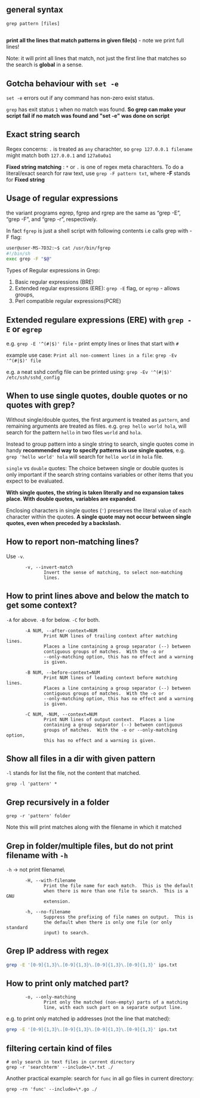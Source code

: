 
## general syntax


```
grep pattern [files]
```

##

**print all the lines that match patterns in given file(s)** - note we print full lines!

Note: it will print all lines that match, not just the first line that matches so the search is **global** in a sense.

## Gotcha behaviour with `set -e`

`set -e` errors out if any command has non-zero exist status.

`grep` has exit status `1` when no match was found.
**So grep can make your script fail if no match was found and "set -e" was done on script**

## Exact string search

Regex concerns: `.` is treated as `any` charachter, so `grep 127.0.0.1 filename` might match both `127.0.0.1` and `127a0a0a1`


**Fixed string matching** : `*` or `.` is one of regex meta charachters. To do a literal/exact search for raw text, use `grep -F pattern txt`, where **-F** stands for **Fixed string**

## Usage of regular expressions

the variant programs egrep, fgrep and rgrep are the same as “grep -E”,  “grep -F”,
       and  “grep -r”,  respectively.

In fact `fgrep` is just a shell script with following contents i.e calls grep with -F flag:
```sh
user@user-MS-7D32:~$ cat /usr/bin/fgrep 
#!/bin/sh
exec grep -F "$@"
```
Types of Regular expressions in Grep:
1. Basic regular expressions (BRE)
2. Extended regular expressions (ERE): `grep -E` flag, or `egrep` - allows groups, 
3. Perl compatible regular expressions(PCRE)


## Extended regulare expressions (ERE) with `grep -E` or `egrep`

e.g.
`grep -E '^(#|$)' file` - print empty lines or lines that start with `#`

example use case:
`Print all non-comment lines in a file`: `grep -Ev '^(#|$)' file`

e.g. a neat sshd config file can be printed using:
`grep -Ev '^(#|$)' /etc/ssh/sshd_config`

## When to use single quotes, double quotes or no quotes with grep?

Without single/double quotes, the first argument is treated as `pattern`, and remaining arguments are treated as files.
e.g.
`grep hello world hola`, will search for the pattern `hello` in two files `world` and `hola`.

Instead to group pattern into a single string to search, single quotes come in handy **recommended way to specify patterns is use single quotes**, 
e.g. `grep 'hello world' hola` will search for `hello world` in `hola` file.

`single` vs `double` quotes: The choice between single or double quotes is only important if the search string contains variables or other items that you expect to be evaluated.

**With single quotes, the string is taken literally and no expansion takes place. With double quotes, variables are expanded**.

Enclosing characters in single quotes (`'`) preserves the literal value of each character within the quotes. **A single quote may not occur between single quotes, even when preceded by a backslash.**

## How to report non-matching lines?

Use `-v`.
```
       -v, --invert-match
              Invert the sense of matching, to select non-matching
              lines.
```

## How to print lines above and below the match to get some context?

`-A` for above.
`-B` for below.
`-C` for both.

```
       -A NUM, --after-context=NUM
              Print NUM lines of trailing context after matching lines.
              Places a line containing a group separator (--) between
              contiguous groups of matches.  With the -o or
              --only-matching option, this has no effect and a warning
              is given.

       -B NUM, --before-context=NUM
              Print NUM lines of leading context before matching lines.
              Places a line containing a group separator (--) between
              contiguous groups of matches.  With the -o or
              --only-matching option, this has no effect and a warning
              is given.

       -C NUM, -NUM, --context=NUM
              Print NUM lines of output context.  Places a line
              containing a group separator (--) between contiguous
              groups of matches.  With the -o or --only-matching option,
              this has no effect and a warning is given.
```

## Show all files in a dir with given pattern

`-l` stands for list the file, not the content that matched.

```
grep -l 'pattern' *
```

## Grep recursively in a folder

```
grep -r 'pattern' folder
```

Note this will print matches along with the filename in which it matched

## Grep in folder/multiple files, but do not print filename with `-h`

`-h` -> not print filename\

```
       -H, --with-filename
              Print the file name for each match.  This is the default
              when there is more than one file to search.  This is a GNU
              extension.

       -h, --no-filename
              Suppress the prefixing of file names on output.  This is
              the default when there is only one file (or only standard
              input) to search.
```

## Grep IP address with regex

```sh
grep -E '[0-9]{1,3}\.[0-9]{1,3}\.[0-9]{1,3}\.[0-9]{1,3}' ips.txt
```

## How to print only matched part?

```
       -o, --only-matching
              Print only the matched (non-empty) parts of a matching
              line, with each such part on a separate output line.
```

e.g. to print only matched ip addresses (not the line that matched):
```sh
grep -E '[0-9]{1,3}\.[0-9]{1,3}\.[0-9]{1,3}\.[0-9]{1,3}' ips.txt
```

## filtering certain kind of files

```
# only search in text files in current directory
grep -r 'searchterm' --include=\*.txt ./
```
Another practical example:
search for `func` in all go files in current directory:
```
grep -rn 'func' --include=\*.go ./
```

